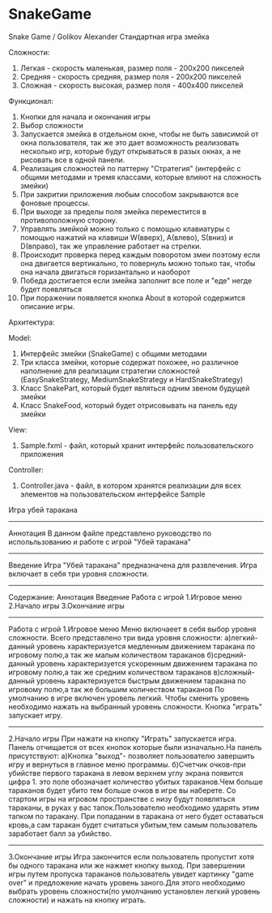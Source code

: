 # SnakeGame
Snake Game / Golikov Alexander 
Стандартная игра змейка

Сложности:
  1) Легкая - скорость маленькая, размер поля - 200x200 пикселей
  2) Средняя - скорость средняя, размер поля - 200x200 пикселей
  3) Сложная - скорость высокая, размер поля - 400x400 пикселей

Функционал: 
  1) Кнопки для начала и окончания игры
  2) Выбор сложности
  3) Запускается змейка в отдельном окне, чтобы не быть зависимой от окна пользователя, так же это дает возможность реализовать несколько игр, которые будут открываться в разых окнах, а не рисовать все в одной панели.
  3) Реализация сложностей по паттерну "Стратегия" (интерфейс с общими методами и тремя классами, которые влияют на сложность змейки)
  4) При закритии приложения любым способом закрываются все фоновые процессы.
  5) При выходе за пределы поля змейка переместится в противоположную сторону.
  6) Управлять змейкой можно только с помощью клавиатуры с помощью нажатий на клавиши W(вверх), A(влево), S(вниз) и D(вправо), так же управление работает на стрелки.
  7) Происходит проверка перед каждым поворотом змеи поэтому если она двигается вертикально, то повернуль можно только так, чтобы она начала двигаться горизантально и наоборот
  8) Победа достигается если змейка заполнит все поле и "еде" негде будет появляться
  9) При поражении появляется кнопка About в которой содержится описание игры.

Архитектура:

  Model:
  1) Интерфейс змейки (SnakeGame) с общими методами
  2) Три класса змейки, которые содержат похожее, но различное наполнение для реализации стратегии сложностей (EasySnakeStrategy, MediumSnakeStrategy и HardSnakeStrategy)
  3) Класс SnakePart, который будет являться одним звеном будущей змейки
  4) Класс SnakeFood, который будет отрисовывать на панель еду змейки

  View:
  1) Sample.fxml - файл, который хранит интерфейс пользовательского приложения
  
  Controller: 
  1) Controller.java - файл, в котором хранятся реализации для всех элементов на пользовательском интерфейсе Sample
  
  
  Игра убей таракана
***
Аннотация
В данном файле представлено руководство по испольльзованию и работе с игрой "Убей таракана"
***
Введение
Игра "Убей таракана" предназначена для развлечения. Игра включает в себя три уровня сложности.
***
Содержание:
Аннотация
Введение
Работа с игрой
1.Игровое меню
2.Начало игры
3.Окончание игры

***
Работа с игрой
1.Игровое меню
Меню включаеет в себя выбор уровня сложности. Всего представлено три вида уровня сложности:
а)легкий-данный уровень характеризуется медленным движением таракана по игровому полю,а так же малым количеством тараканов
б)средний-данный уровень характеризуется ускоренным движением таракана по игровому полю,а так же средним количеством тараканов
в)сложный-данный уровень характеризуется быстрым движением таракана по игровому полю,а так же большим количеством тараканов
По умолчанию в игре включен уровель легкий. Чтобы сменить уровень необходимо нажать на выбранный уровень сложности.
Кнопка "играть" запускает игру.
***
2.Начало игры
При нажати на кнопку "Играть" запускается игра. Панель отчищается от всех кнопок которые были изначально.На панель присутствуют:
а)Кнопка "выход"- позволяет пользователю завершить игру и вернуться в главное меню программы.
б)Счетчик очков-при убийстве первого таракана в левом верхнем углу экрана появится цифра 1. это поле обозначает количество убитых тараканов.Чем больше тараканов будет убито тем больше очков в игре вы наберете.
Со стартом игры на игровом пространстве с низу будут появляться тараканы, в руках у вас тапок.Пользователю необходимо ударять этим тапком по таракану. При попадании в таракана от него будет оставаться кровь,а сам таракан будет считаться убитым,тем самым пользователь заработает балл за убийство.
***
3.Окончание игры
Игра закончится если пользователь пропустит хотя бы одного таракана или же нажмет кнопку выход.
При завершении игры путем пропуска тараканов пользователь увидет картинку "game over" и предложение начать уровень заного.Для этого необходимо выбрать уровень сложности(по умолчанию установлен легкий уровень сложности) и нажать на кнопку играть.

